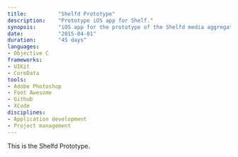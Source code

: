 ```yaml
---
title: 			"Shelfd Prototype"
description:	"Prototype iOS app for Shelf."
synopsis:		"iOS app for the prototype of the Shelfd media aggregation app."
date:			"2015-04-01"
duration:		"45 days"
languages: 		
- Objective C
frameworks:
- UIKit
- CoreData
tools:
- Adobe Photoshop
- Font Awesome
- Github
- XCode
disciplines:
- Application development
- Project management
---
```


This is the Shelfd Prototype.